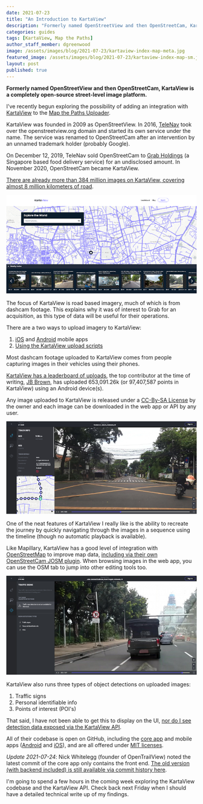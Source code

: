 ```yaml
---
date: 2021-07-23
title: "An Introduction to KartaView"
description: "Formerly named OpenStreetView and then OpenStreetCam, KartaView is a completely open-source street-level image platform."
categories: guides
tags: [KartaView, Map the Paths]
author_staff_member: dgreenwood
image: /assets/images/blog/2021-07-23/kartaview-index-map-meta.jpg
featured_image: /assets/images/blog/2021-07-23/kartaview-index-map-sm.jpg
layout: post
published: true
---
```


**Formerly named OpenStreetView and then OpenStreetCam, KartaView is a completely open-source street-level image platform.**

I've recently begun exploring the possibility of adding an integration with [KartaView](https://kartaview.org/) to the [Map the Paths Uploader](https://www.mapthepaths.com/uploader).

KartaView was founded in 2009 as OpenStreetView. In 2016, [TeleNav](https://www.telenav.com/) took over the openstreetview.org domain and started its own service under the name. The service was renamed to OpenStreetCam after an intervention by an unnamed trademark holder (probably Google).

On December 12, 2019, TeleNav sold OpenStreetCam to [Grab Holdings](https://www.grab.com/sg/) (a Singapore based food delivery service) for an undisclosed amount. In November 2020, OpenStreetCam became KartaView.

[There are already more than 384 million images on KartaView, covering almost 8 million kilometers of road](https://blog.improveosm.org/en/).

<img class="img-fluid" src="/assets/images/blog/2021-07-23/kartaview-index-map-sm.jpg" alt="KartaView street-level road imagery" title="KartaView street-level road imagery" />

The focus of KartaView is road based imagery, much of which is from dashcam footage. This explains why it was of interest to Grab for an acquisition, as this type of data will be useful for their operations.

There are a two ways to upload imagery to KartaView:

1. [iOS](https://apps.apple.com/us/app/kartaview/id1089548849) and [Android](https://play.google.com/store/apps/details?id=com.telenav.streetview&hl=en_GB&gl=US) mobile apps 
2. [Using the KartaView upload scripts](https://github.com/kartaview/upload-scripts)

Most dashcam footage uploaded to KartaView comes from people capturing images in their vehicles using their phones.

[KartaView has a leaderboard of uploads](https://kartaview.org/leaderboard), the top contributor at the time of writing, [JB Brown](https://kartaview.org/user/jb-brown), has uploaded 653,091.26k (or 97,407,587 points in KartaView) using an Android device(s).

Any image uploaded to KartaView is released under a [CC-By-SA License](https://kartaview.org/terms#terms3) by the owner and each image can be downloaded in the web app or API by any user.

<img class="img-fluid" src="/assets/images/blog/2021-07-23/kartaview-sequence-navigation.jpg" alt="KartaView sequence navigation" title="KartaView sequence navigation" />

One of the neat features of KartaView I really like is the ability to recreate the journey by quickly navigating through the images in a sequence using the timeline (though no automatic playback is available).

Like Mapillary, KartaView has a good level of integration with [OpenStreetMap](https://www.openstreetmap.org/) to improve map data, [including via their own OpenStreetCam JOSM plugin](https://blog.improveosm.org/en/openstreetcam-josm-plugin-new-features-2/). When browsing images in the web app, you can use the OSM tab to jump into other editing tools too.

<img class="img-fluid" src="/assets/images/blog/2021-07-23/kartaview-image-detections.jpg" alt="KartaView object detections" title="KartaView object navigation" />

KartaView also runs three types of object detections on uploaded images:

1. Traffic signs
2. Personal identifiable info
3. Points of interest (POI's)

That said, I have not been able to get this to display on the UI, [nor do I see detection data exposed via the KartaView API](http://doc.kartaview.org/#tag/Photo).

All of their codebase is open on GitHub, including the [core app](https://github.com/kartaview) and mobile apps ([Android](https://github.com/kartaview/android) and [iOS](https://github.com/kartaview/ios)), and are all offered under [MIT licenses](https://kartaview.org/terms#terms4).

_Update 2021-07-24_: Nick Whitelegg (founder of OpenTrailView) noted the latest commit of the core app only contains the front end. [The old version (with backend included) is still available via commit history here](https://github.com/kartaview/openstreetcam.org/tree/7f9da68eafa1adbcc49ce46827328baf5a1a4166).

I'm going to spend a few hours in the coming week exploring the KartaView codebase and the KartaView API. Check back next Friday when I should have a detailed technical write up of my findings.
